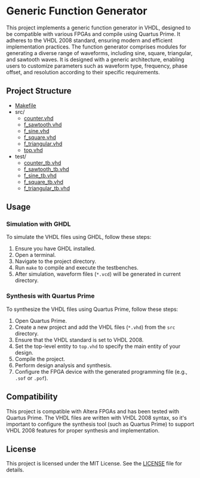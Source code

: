 # Generic Function Generator

This project implements a generic function generator in VHDL,
designed to be compatible with various FPGAs and compile using Quartus Prime. 
It adheres to the VHDL 2008 standard, ensuring modern and efficient implementation practices. 
The function generator comprises modules for generating a diverse range of waveforms,
including sine, square, triangular, and sawtooth waves. 
It is designed with a generic architecture, 
enabling users to customize parameters such as waveform type, frequency,
phase offset, and resolution according to their specific requirements.

## Project Structure

- [Makefile](Makefile)
- src/
  - [counter.vhd](src/counter.vhd)
  - [f_sawtooth.vhd](src/f_sawtooth.vhd)
  - [f_sine.vhd](src/f_sine.vhd)
  - [f_square.vhd](src/f_square.vhd)
  - [f_triangular.vhd](src/f_triangular.vhd)
  - [top.vhd](src/top.vhd)
- test/
  - [counter_tb.vhd](test/counter_tb.vhd)
  - [f_sawtooth_tb.vhd](test/f_sawtooth_tb.vhd)
  - [f_sine_tb.vhd](test/f_sine_tb.vhd)
  - [f_square_tb.vhd](test/f_square_tb.vhd)
  - [f_triangular_tb.vhd](test/f_triangular_tb.vhd)

## Usage

### Simulation with GHDL

To simulate the VHDL files using GHDL, follow these steps:

1. Ensure you have GHDL installed.
2. Open a terminal.
3. Navigate to the project directory.
4. Run `make` to compile and execute the testbenches.
5. After simulation, waveform files (`*.vcd`) will be generated in current directory.

### Synthesis with Quartus Prime

To synthesize the VHDL files using Quartus Prime, follow these steps:

1. Open Quartus Prime.
2. Create a new project and add the VHDL files (`*.vhd`) from the `src` directory.
3. Ensure that the VHDL standard is set to VHDL 2008.
4. Set the top-level entity to `top.vhd` to specify the main entity of your design.
5. Compile the project.
6. Perform design analysis and synthesis.
7. Configure the FPGA device with the generated programming file (e.g., `.sof` or `.pof`).

## Compatibility

This project is compatible with Altera FPGAs and has been tested with Quartus Prime. 
The VHDL files are written with VHDL 2008 syntax, 
so it's important to configure the synthesis tool (such as Quartus Prime) to support VHDL 2008
features for proper synthesis and implementation.

## License

This project is licensed under the MIT License. 
See the [LICENSE](LICENSE) file for details.
